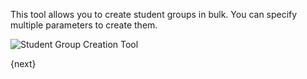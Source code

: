 <!-- add-breadcrumbs -->
This tool allows you to create student groups in bulk. You can specify multiple parameters to create them.


<img class="screenshot" alt="Student Group Creation Tool" src="{{url_prefix}}/assets/img/schools/student/student-group-creation-tool.png">

{next}